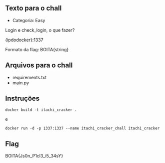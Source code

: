 ## Texto para o chall
- Categoria: Easy

Login e check_login, o que fazer?

{ipdodocker}:1337

Formato da flag: BOITA{string}

## Arquivos para o chall
- requirements.txt
- main.py

## Instruções
```
docker build -t itachi_cracker .
```
e
```
docker run -d -p 1337:1337 --name itachi_cracker_chall itachi_cracker
```
## Flag
BOITA{Js0n_P1cl3_i5_34sY}

